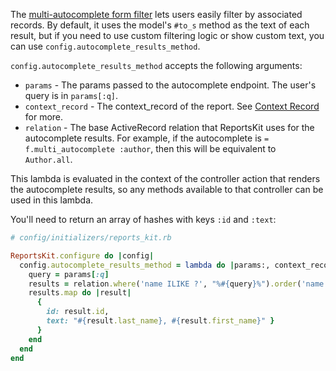 The [multi-autocomplete form filter](/categories/interaction/subcategories/interaction_filters/examples/interaction_filter_multi_autocomplete) lets users easily filter by associated records. By default, it uses the model's `#to_s` method as the text of each result, but if you need to use custom filtering logic or show custom text, you can use `config.autocomplete_results_method`.

`config.autocomplete_results_method` accepts the following arguments:

* `params` - The params passed to the autocomplete endpoint. The user's query is in `params[:q]`.
* `context_record` - The context_record of the report. See [Context Record](categories/configuration/subcategories/context_record) for more.
* `relation` - The base ActiveRecord relation that ReportsKit uses for the autocomplete results. For example, if the autocomplete is `= f.multi_autocomplete :author`, then this will be equivalent to `Author.all`.

This lambda is evaluated in the context of the controller action that renders the autocomplete results, so any methods available to that controller can be used in this lambda.

You'll need to return an array of hashes with keys `:id` and `:text`:

```ruby
# config/initializers/reports_kit.rb

ReportsKit.configure do |config|
  config.autocomplete_results_method = lambda do |params:, context_record:, relation:|
    query = params[:q]
    results = relation.where('name ILIKE ?', "%#{query}%").order('name').limit(30)
    results.map do |result|
      {
        id: result.id,
        text: "#{result.last_name}, #{result.first_name}" }
      }
    end
  end
end
```
